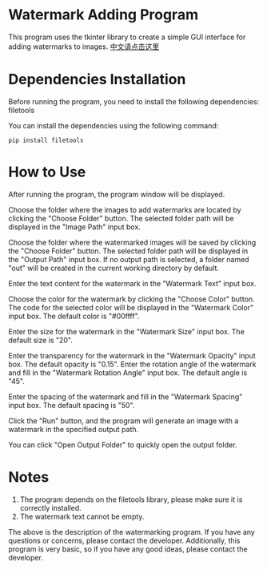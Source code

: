 # Watermark Adding Program
This program uses the tkinter library to create a simple GUI interface for adding watermarks to images.
[中文请点击这里](/README.md)

# Dependencies Installation
Before running the program, you need to install the following dependencies:
filetools

You can install the dependencies using the following command:

```shell
pip install filetools

```

# How to Use
After running the program, the program window will be displayed.

Choose the folder where the images to add watermarks are located by clicking the "Choose Folder" button. The selected folder path will be displayed in the "Image Path" input box.

Choose the folder where the watermarked images will be saved by clicking the "Choose Folder" button. The selected folder path will be displayed in the "Output Path" input box. If no output path is selected, a folder named "out" will be created in the current working directory by default.

Enter the text content for the watermark in the "Watermark Text" input box.

Choose the color for the watermark by clicking the "Choose Color" button. The code for the selected color will be displayed in the "Watermark Color" input box. The default color is "#00ffff".

Enter the size for the watermark in the "Watermark Size" input box. The default size is "20".

Enter the transparency for the watermark in the "Watermark Opacity" input box. The default opacity is "0.15".
Enter the rotation angle of the watermark and fill in the "Watermark Rotation Angle" input box. The default angle is "45".

Enter the spacing of the watermark and fill in the "Watermark Spacing" input box. The default spacing is "50".

Click the "Run" button, and the program will generate an image with a watermark in the specified output path.

You can click "Open Output Folder" to quickly open the output folder.

# Notes
1. The program depends on the filetools library, please make sure it is correctly installed.
2. The watermark text cannot be empty.

The above is the description of the watermarking program. If you have any questions or concerns, please contact the developer. Additionally, this program is very basic, so if you have any good ideas, please contact the developer.